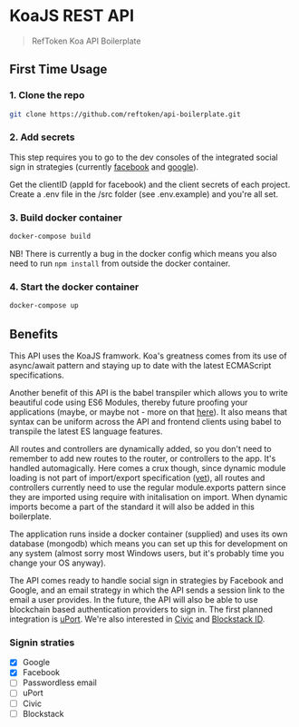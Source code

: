 # KoaJS REST API

> RefToken Koa API Boilerplate

## First Time Usage

### 1. Clone the repo

```bash
git clone https://github.com/reftoken/api-boilerplate.git
```

### 2. Add secrets

This step requires you to go to the dev consoles of the integrated social sign in strategies (currently [facebook](https://developers.facebook.com) and [google](https://console.developers.google.com/)).

Get the clientID (appId for facebook) and the client secrets of each project. Create a .env file in the /src folder (see .env.example) and you're all set.

### 3. Build docker container

```bash
docker-compose build
```

NB! There is currently a bug in the docker config which means you also need to run `npm install` from outside the docker container.

### 4. Start the docker container

```bash
docker-compose up
```

## Benefits

This API uses the KoaJS framwork. Koa's greatness comes from its use of async/await pattern and staying up to date with the latest ECMAScript specifications.

Another benefit of this API is the babel transpiler which allows you to write beautiful code using ES6 Modules, thereby future proofing your applications (maybe, or maybe not - more on that [here](https://medium.com/@giltayar/native-es-modules-in-nodejs-status-and-future-directions-part-i-ee5ea3001f71)). It also means that syntax can be uniform across the API and frontend clients using babel to transpile the latest ES language features.

All routes and controllers are dynamically added, so you don't need to remember to add new routes to the router, or controllers to the app. It's handled automagically. Here comes a crux though, since dynamic module loading is not part of import/export specification ([yet](https://github.com/tc39/proposal-dynamic-import)), all routes and controllers currently need to use the regular module.exports pattern since they are imported using require with initalisation on import. When dynamic imports become a part of the standard it will also be added in this boilerplate.

The application runs inside a docker container (supplied) and uses its own database (mongodb) which means you can set up this for development on any system (almost sorry most Windows users, but it's probably time you change your OS anyway).

The API comes ready to handle social sign in strategies by Facebook and Google, and an email strategy in which the API sends a session link to the email a user provides. In the future, the API will also be able to use blockchain based authentication providers to sign in. The first planned integration is [uPort](https://www.uport.me/). We're also interested in [Civic](https://www.civic.com/) and [Blockstack ID](https://blockstack.org/).

### Signin straties

- [x] Google
- [x] Facebook
- [ ] Passwordless email
- [ ] uPort
- [ ] Civic
- [ ] Blockstack
